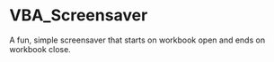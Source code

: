 # VBA_Screensaver
A fun, simple screensaver that starts on workbook open and ends on workbook close.
